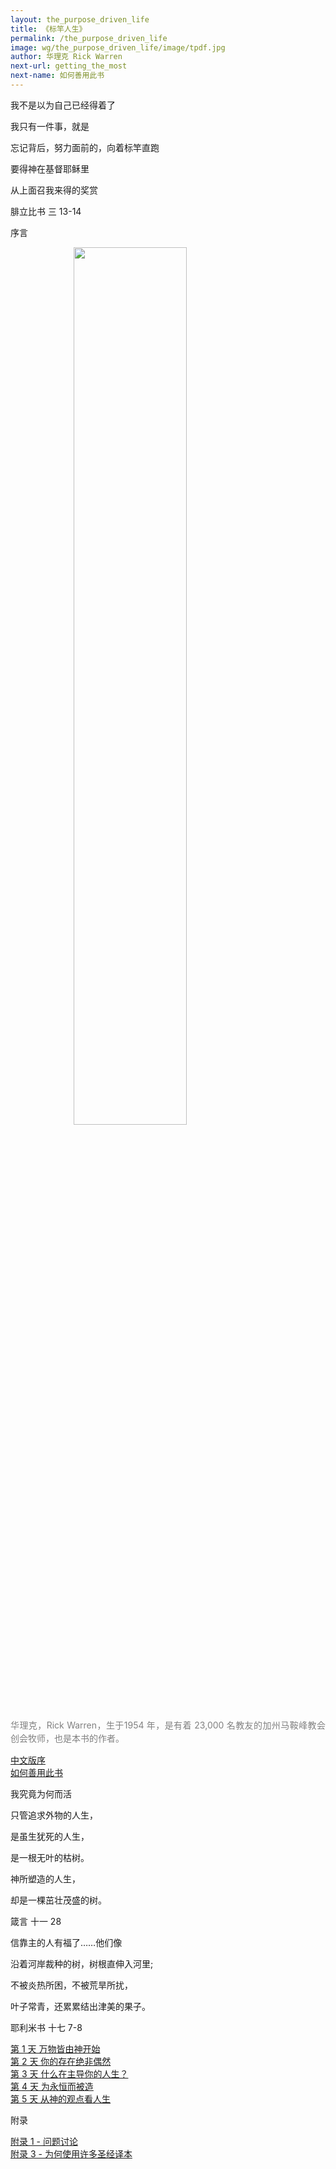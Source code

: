 ```yaml
---
layout: the_purpose_driven_life
title: 《标竿人生》
permalink: /the_purpose_driven_life
image: wg/the_purpose_driven_life/image/tpdf.jpg
author: 华理克 Rick Warren
next-url: getting_the_most
next-name: 如何善用此书
---
```

<div class="center fs-18">
  <p>我不是以为自己已经得着了</P>
  <p>我只有一件事，就是</P>
  <p>忘记背后，努力面前的，向着标竿直跑</p>
  <p>要得神在基督耶稣里</p>
  <p>从上面召我来得的奖赏</p>
  <p class="sp-verse">腓立比书 三 13-14</p>
</div>

<p class="tpdf-h1">序言</p>
<div class="article-img-wrapper" style=" margin: 0; 
    -webkit-box-shadow: none;
    box-shadow: none;">
  <img style="margin: 0 20%; width: 60%;
    height: 60%;" src="https://typora-1259024198.cos.ap-beijing.myqcloud.com/wg/the_purpose_driven_life/image/Rick_Warren.jpg">
  <p class="caption" style="margin: 1em 0;
    letter-spacing: 0;
    line-height: 1.5em;
    text-align: left;
    text-align: justify;
    color: gray;">华理克，Rick Warren，生于1954 年，是有着 23,000 名教友的加州马鞍峰教会创会牧师，也是本书的作者。</p>
</div>
<div class="chapter"><i class="fas fa-book"></i><a href="/the_purpose_driven_life/preface">中文版序</a></div>
<div class="chapter"><i class="fas fa-book"></i><a href="/the_purpose_driven_life/getting_the_most">如何善用此书</a></div>

<p class="tpdf-h1">我究竟为何而活</p>
<div class="center fs-18">
  <p>只管追求外物的人生，</p>
  <p>是虽生犹死的人生，</p>
  <p>是一根无叶的枯树。</p>
  <p>神所塑造的人生，</P>
  <p>却是一棵茁壮茂盛的树。</P>
  <p class="sp-verse">箴言 十一 28</p>
</div>

<div class="center fs-18">
  <p>信靠主的人有福了……他们像</p>
  <p>沿着河岸裁种的树，树根直伸入河里;</p>
  <p>不被炎热所困，不被荒旱所扰，</P>
  <p>叶子常青，还累累结出津美的果子。</p>
  <p class="sp-verse">耶利米书 十七 7-8</p>
</div>

<div class="chapter"><i class="fas fa-book"></i><a href="/the_purpose_driven_life/day01">第 1 天 万物皆由神开始</a></div>
<div class="chapter"><i class="fas fa-book"></i><a href="/the_purpose_driven_life/day02">第 2 天 你的存在绝非偶然</a></div>
<div class="chapter"><i class="fas fa-book"></i><a href="/the_purpose_driven_life/day03">第 3 天 什么在主导你的人生？</a></div>
<div class="chapter"><i class="fas fa-book"></i><a href="/the_purpose_driven_life/day04">第 4 天 为永恒而被造</a></div>
<div class="chapter"><i class="fas fa-book"></i><a href="/the_purpose_driven_life/day05">第 5 天 从神的观点看人生</a></div>

<p class="tpdf-h1">附录</p>
<div class="chapter"><i class="fas fa-book"></i><a href="/the_purpose_driven_life/appendix_3">附录 1 - 问题讨论</a></div>
<div class="chapter"><i class="fas fa-book"></i><a href="/the_purpose_driven_life/appendix_3">附录 3 - 为何使用许多圣经译本</a></div>

